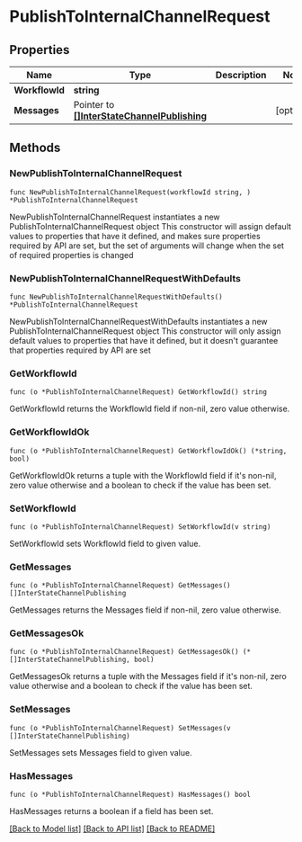 # PublishToInternalChannelRequest

## Properties

Name | Type | Description | Notes
------------ | ------------- | ------------- | -------------
**WorkflowId** | **string** |  | 
**Messages** | Pointer to [**[]InterStateChannelPublishing**](InterStateChannelPublishing.md) |  | [optional] 

## Methods

### NewPublishToInternalChannelRequest

`func NewPublishToInternalChannelRequest(workflowId string, ) *PublishToInternalChannelRequest`

NewPublishToInternalChannelRequest instantiates a new PublishToInternalChannelRequest object
This constructor will assign default values to properties that have it defined,
and makes sure properties required by API are set, but the set of arguments
will change when the set of required properties is changed

### NewPublishToInternalChannelRequestWithDefaults

`func NewPublishToInternalChannelRequestWithDefaults() *PublishToInternalChannelRequest`

NewPublishToInternalChannelRequestWithDefaults instantiates a new PublishToInternalChannelRequest object
This constructor will only assign default values to properties that have it defined,
but it doesn't guarantee that properties required by API are set

### GetWorkflowId

`func (o *PublishToInternalChannelRequest) GetWorkflowId() string`

GetWorkflowId returns the WorkflowId field if non-nil, zero value otherwise.

### GetWorkflowIdOk

`func (o *PublishToInternalChannelRequest) GetWorkflowIdOk() (*string, bool)`

GetWorkflowIdOk returns a tuple with the WorkflowId field if it's non-nil, zero value otherwise
and a boolean to check if the value has been set.

### SetWorkflowId

`func (o *PublishToInternalChannelRequest) SetWorkflowId(v string)`

SetWorkflowId sets WorkflowId field to given value.


### GetMessages

`func (o *PublishToInternalChannelRequest) GetMessages() []InterStateChannelPublishing`

GetMessages returns the Messages field if non-nil, zero value otherwise.

### GetMessagesOk

`func (o *PublishToInternalChannelRequest) GetMessagesOk() (*[]InterStateChannelPublishing, bool)`

GetMessagesOk returns a tuple with the Messages field if it's non-nil, zero value otherwise
and a boolean to check if the value has been set.

### SetMessages

`func (o *PublishToInternalChannelRequest) SetMessages(v []InterStateChannelPublishing)`

SetMessages sets Messages field to given value.

### HasMessages

`func (o *PublishToInternalChannelRequest) HasMessages() bool`

HasMessages returns a boolean if a field has been set.


[[Back to Model list]](../README.md#documentation-for-models) [[Back to API list]](../README.md#documentation-for-api-endpoints) [[Back to README]](../README.md)



